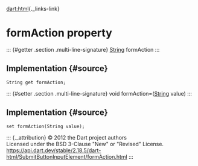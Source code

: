 [dart:html](../../dart-html/dart-html-library){._links-link}

formAction property
===================

::: {#getter .section .multi-line-signature}
[String](../../dart-core/string-class) formAction
:::

Implementation {#source}
--------------

``` {.language-dart data-language="dart"}
String get formAction;
```

::: {#setter .section .multi-line-signature}
void formAction=([String](../../dart-core/string-class) value)
:::

Implementation {#source}
--------------

``` {.language-dart data-language="dart"}
set formAction(String value);
```

::: {._attribution}
© 2012 the Dart project authors\
Licensed under the BSD 3-Clause \"New\" or \"Revised\" License.\
<https://api.dart.dev/stable/2.18.5/dart-html/SubmitButtonInputElement/formAction.html>
:::
